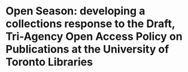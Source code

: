 # Open Season: developing a collections response to the Draft, Tri-Agency Open Access Policy on Publications at the University of Toronto Libraries 
